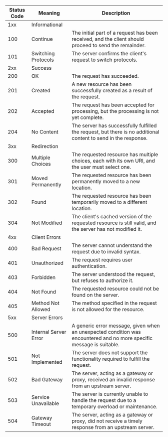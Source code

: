 | Status Code | Meaning                               | Description                                                                                                 |
|-------------|---------------------------------------|-------------------------------------------------------------------------------------------------------------|
| 1xx         | Informational                         |                                                                                                             |
| 100         | Continue                              | The initial part of a request has been received, and the client should proceed to send the remainder.        |
| 101         | Switching Protocols                   | The server confirms the client's request to switch protocols.                                               |
| 2xx         | Success                               |                                                                                                             |
| 200         | OK                                    | The request has succeeded.                                                                                  |
| 201         | Created                               | A new resource has been successfully created as a result of the request.                                   |
| 202         | Accepted                              | The request has been accepted for processing, but the processing is not yet complete.                        |
| 204         | No Content                            | The server has successfully fulfilled the request, but there is no additional content to send in the response.|
| 3xx         | Redirection                           |                                                                                                             |
| 300         | Multiple Choices                      | The requested resource has multiple choices, each with its own URI, and the user must select one.            |
| 301         | Moved Permanently                     | The requested resource has been permanently moved to a new location.                                        |
| 302         | Found                                 | The requested resource has been temporarily moved to a different location.                                  |
| 304         | Not Modified                          | The client's cached version of the requested resource is still valid, and the server has not modified it.     |
| 4xx         | Client Errors                         |                                                                                                             |
| 400         | Bad Request                           | The server cannot understand the request due to invalid syntax.                                             |
| 401         | Unauthorized                          | The request requires user authentication.                                                                   |
| 403         | Forbidden                             | The server understood the request, but refuses to authorize it.                                             |
| 404         | Not Found                             | The requested resource could not be found on the server.                                                    |
| 405         | Method Not Allowed                    | The method specified in the request is not allowed for the resource.                                        |
| 5xx         | Server Errors                         |                                                                                                             |
| 500         | Internal Server Error                 | A generic error message, given when an unexpected condition was encountered and no more specific message is suitable.|
| 501         | Not Implemented                       | The server does not support the functionality required to fulfill the request.                              |
| 502         | Bad Gateway                           | The server, acting as a gateway or proxy, received an invalid response from an upstream server.             |
| 503         | Service Unavailable                   | The server is currently unable to handle the request due to a temporary overload or maintenance.             |
| 504         | Gateway Timeout                       | The server, acting as a gateway or proxy, did not receive a timely response from an upstream server.         |
